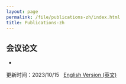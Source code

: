 ```yaml
---
layout: page
permalink: /file/publications-zh/index.html
title: Publications-zh
---
```


## 会议论文

- 



更新时间：2023/10/15 &nbsp;  [English Version (英文)](https://drorangeleo.github.io/publications/)
